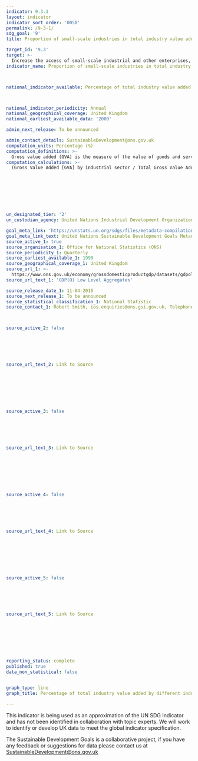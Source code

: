 ```yaml
---
indicator: 9.3.1
layout: indicator
indicator_sort_order: '0050'
permalink: /9-3-1/
sdg_goal: '9'
title: Proportion of small-scale industries in total industry value added

target_id: '9.3'
target: >-
  Increase the access of small-scale industrial and other enterprises, in particular in developing countries, to financial services, including affordable credit, and their integration into value chains and markets
indicator_name: Proportion of small-scale industries in total industry value added



national_indicator_available: Percentage of total industry value added by different industries



national_indicator_periodicity: Annual
national_geographical_coverage: United Kingdom
national_earliest_available_data: '2000'

admin_next_release: To be announced

admin_contact_details: SustainableDevelopment@ons.gov.uk
computation_units: Percentage (%)
computation_definitions: >-
  Gross value added (GVA) is the measure of the value of goods and services produced in an area, industry or sector of an economy. In national accounts GVA is output minus intermediate consumption; it is the value generated by any unit engaged in the production of goods and services. Industrial sectors are defined in accordance with UK standard industrial classification of economic activities. The UK standard industrial classification of economic activities, abbreviated as UK SIC, is a 5-digit classification providing the framework for collecting and presenting a large range of statistical data according to economic activity. The current UK standard industrial classification of economic activities was completed in 2007 and effective from 01/01/2008.
computation_calculations: >-
  (Gross Value Added [GVA] by industrial sector / Total Gross Value Added [GVA] by all sectors) * 100








un_designated_tier: '2'
un_custodian_agency: United Nations Industrial Development Organization (UNIDO)

goal_meta_link: 'https://unstats.un.org/sdgs/files/metadata-compilation/Metadata-Goal-9.pdf'
goal_meta_link_text: United Nations Sustainable Development Goals Metadata (PDF 4.0 MB)
source_active_1: true
source_organisation_1: Office for National Statistics (ONS)
source_periodicity_1: Quarterly
source_earliest_available_1: 1990
source_geographical_coverage_1: United Kingdom
source_url_1: >-
  https://www.ons.gov.uk/economy/grossdomesticproductgdp/datasets/gdpolowlevelaggregates
source_url_text_1: 'GDP(O) Low Level Aggregates'

source_release_date_1: 11-04-2016
source_next_release_1: To be announced
source_statistical_classification_1: National Statistic
source_contact_1: Robert Smith, ios.enquiries@ons.gsi.gov.uk, Telephone +44 (0)1633 455803



source_active_2: false






source_url_text_2: Link to Source








source_active_3: false






source_url_text_3: Link to Source








source_active_4: false






source_url_text_4: Link to Source








source_active_5: false






source_url_text_5: Link to Source








reporting_status: complete
published: true
data_non_statistical: false


graph_type: line
graph_title: Percentage of total industry value added by different industries

---
```

This indicator is being used as an approximation of the UN SDG Indicator and has not been identified in collaboration with topic experts. We will work to identify or develop UK data to meet the global indicator specification.
  
The Sustainable Development Goals is a collaborative project, if you have any feedback or suggestions for data please contact us at <SustainableDevelopment@ons.gov.uk>


